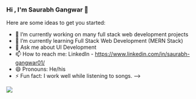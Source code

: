 ### Hi , I'm Saurabh Gangwar 👋



Here are some ideas to get you started:

- 🔭 I’m currently working on many full stack web development projects
- 🌱 I’m currently learning Full Stack Web Development (MERN Stack)
- 💬 Ask me about UI Development
- 📫 How to reach me: LinkedIn - https://www.linkedin.com/in/saurabh-gangwar01/
- 😄 Pronouns: He/his
- ⚡ Fun fact: I work well while listening to songs. 
-->
<img src="https://github-readme-stats.vercel.app/api?username=saurabh2297&&show_icons=true&title_color=ffffff&icon_color=bb2acf&text_color=daf7dc&bg_color=151515">
